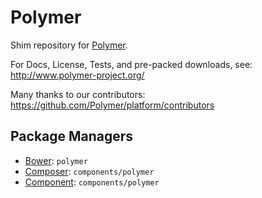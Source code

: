 Polymer
=======

Shim repository for [Polymer](http://www.polymer-project.org).

For Docs, License, Tests, and pre-packed downloads, see:
http://www.polymer-project.org/

Many thanks to our contributors:
https://github.com/Polymer/platform/contributors


Package Managers
----------------

* [Bower](http://bower.io): `polymer`
* [Composer](http://packagist.org/packages/components/polymer): `components/polymer`
* [Component](https://github.com/component/component): `components/polymer`
